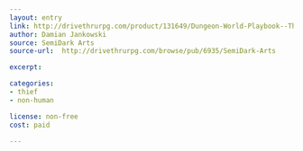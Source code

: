 ```yaml
---
layout: entry
link: http://drivethrurpg.com/product/131649/Dungeon-World-Playbook--The-Cloak
author: Damian Jankowski
source: SemiDark Arts
source-url:  http://drivethrurpg.com/browse/pub/6935/SemiDark-Arts

excerpt:

categories:
- thief
- non-human

license: non-free
cost: paid

---
```

